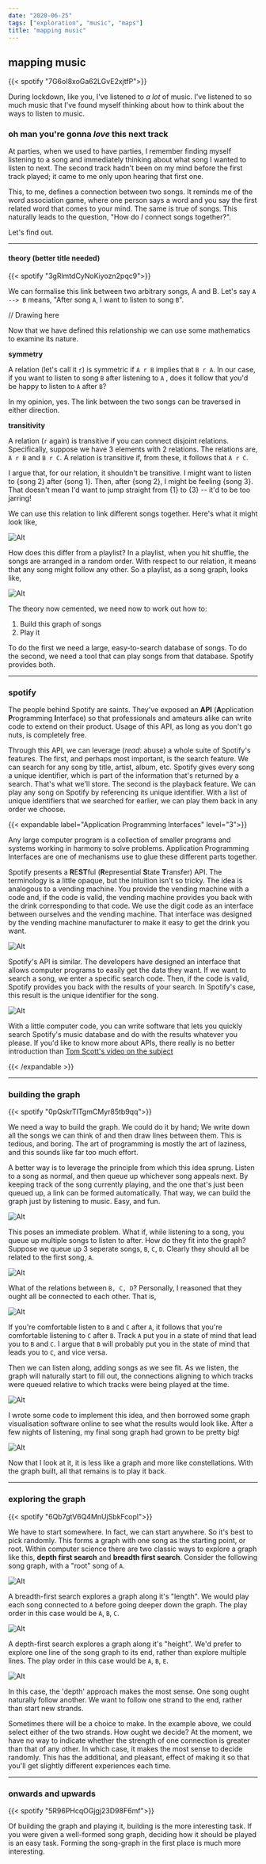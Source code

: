 ```yaml
---
date: "2020-06-25"
tags: ["exploration", "music", "maps"]
title: "mapping music"
---
```


## mapping music
{{< spotify "7G6oI8xoGa62LGvE2xjtfP">}}

During lockdown, like you, I've listened to *a lot* of music. I've listened to so much music that I've found myself thinking about how to think about the ways to listen to music. 

### oh man you're gonna *love* this next track 

At parties, when we used to have parties, I remember finding myself listening to a song and immediately thinking about what song I wanted to listen to next. The second track hadn't been on my mind before the first track played; it came to me only upon hearing that first one.

This, to me, defines a connection between two songs. It reminds me of the word association game, where one person says a word and you say the first related word that comes to your mind. The same is true of songs. This naturally leads to the question, "How do *I* connect songs together?".

Let's find out.

------

#### theory (better title needed)

{{< spotify "3gRlmtdCyNoKiyozn2pqc9">}}

We can formalise this link between two arbitrary songs, A and B. Let's say `A --> B` means, "After song `A`, I want to listen to song `B`". 

// Drawing here

Now that we have defined this relationship we can use some mathematics to examine its nature.



**symmetry**

A relation (let's call it `r`) is symmetric if `A r B` implies that `B r A`. In our case, if you want to listen to song `B` after listening to `A` , does it follow that you'd be happy to listen to `A` after `B`?

In my opinion, yes. The link between the two songs can be traversed in either direction.

**transitivity**

A relation (`r` again) is transitive if you can connect disjoint relations. Specifically, suppose we have 3 elements with 2 relations. The relations are, `A r B` and `B r C`. A relation is transitive if, from these, it follows that `A r C`.

I argue that, for our relation, it shouldn't be transitive. I might want to listen to {song 2} after {song 1}. Then, after {song 2}, I might be feeling {song 3}. That doesn't mean I'd want to jump straight from {1} to {3} -- it'd to be too jarring!



We can use this relation to link different songs together. Here's what it might look like, 

![Alt](/pictures/banger_graph.png "when i touch that track it turns into gold")

How does this differ from a playlist? In a playlist, when you hit shuffle, the songs are arranged in a random order. With respect to our relation, it means that any song might follow any other. So a playlist, as a song graph, looks like,

![Alt](/pictures/mesh_graph.png "all together, right now")

The theory now cemented, we need now to work out how to:

1. Build this graph of songs
2. Play it

To do the first we need a large, easy-to-search database of songs. To do the second, we need a tool that can play songs from that database. Spotify provides both.

------

###  spotify

The people behind Spotify are saints. They've exposed an **API** (**A**pplication **P**rogramming **I**nterface) so that professionals and amateurs alike can write code to extend on their product. Usage of this API, as long as you don't go nuts, is completely free.

Through this API, we can leverage (*read*: abuse) a whole suite of Spotify's features. The first, and perhaps most important, is the search feature. We can search for any song by title, artist, album, etc. Spotify gives every song a unique identifier, which is part of the information that's returned by a search. That's what we'll store. The second is the playback feature. We can play any song on Spotify by referencing its unique identifier. With a list of unique identifiers that we searched for earlier, we can play them back in any order we choose.

{{< expandable label="Application Programming Interfaces" level="3">}}

Any large computer program is a collection of smaller programs and systems working in harmony to solve problems. Application Programming Interfaces are one of mechanisms use to glue these different parts together.

Spotify presents a **R**E**ST**ful (**R**epresential **S**tate **T**ransfer) API. The terminology is a little opaque, but the intuition isn't so tricky. The idea is analogous to a vending machine. You provide the vending machine with a code and, if the code is valid, the vending machine provides you back with the drink corresponding to that code. We use the digit code as an interface between ourselves and the vending machine. That interface was designed by the vending machine manufacturer to make it easy to get the drink you want.

![Alt](/pictures/vending_machine.png "thirsty work")

Spotify's API is similar. The developers have designed an interface that allows computer programs to easily get the data they want. If we want to search a song, we enter a specific search code. Then, if the code is valid, Spotify provides you back with the results of your search. In Spotify's case, this result is the unique identifier for the song. 

![Alt](/pictures/spotify_vending_machine.png "hello from the other side")

With a little computer code, you can write software that lets you quickly search Spotify's music database and do with the results whatever you please. If you'd like to know more about APIs, there really is no better introduction than [Tom Scott's video on the subject](https://www.youtube.com/watch?v=BxV14h0kFs0)

{{< /expandable >}}

------



### building the graph

{{< spotify "0pQskrTITgmCMyr85tb9qq">}}

We need a way to build the graph. We could do it by hand; We write down all the songs we can think of and then draw lines between them. This is tedious, and boring. The art of programming is mostly the art of laziness, and this sounds like far too much effort.

A better way is to leverage the principle from which this idea sprung. Listen to a song as normal, and then queue up whichever song appeals next. By keeping track of the song currently playing, and the one that's just been queued up, a link can be formed automatically. That way, we can build the graph just by listening to music. Easy, and fun.

![Alt](/pictures/listen_along.png)

This poses an immediate problem. What if, while listening to a song, you queue up multiple songs to listen to after. How do they fit into the graph? Suppose we queue up 3 seperate songs, `B`, `C`, `D`. Clearly they should all be related to the first song, `A`.

![Alt](/pictures/listen_along_multiple.png)

What of the relations between `B, C, D`? Personally, I reasoned that they ought all be connected to each other. That is,

![Alt](/pictures/listen_along_multiple_meshed.png)

If you're comfortable listen to `B` and `C` after `A`, it follows that you're comfortable listening to `C` after `B`. Track `A` put you in a state of mind that lead you to `B` and `C`. I argue that `B` will probably put you in the state of mind that leads you to `C`, and vice versa.

Then we can listen along, adding songs as we see fit. As we listen, the graph will naturally start to fill out, the connections aligning to which tracks were queued relative to which tracks were being played at the time.

![Alt](/pictures/listen_along_fleshing_out.png)

I wrote some code to implement this idea, and then borrowed some graph visualisation software online to see what the results would look like. After a few nights of listening, my final song graph had grown to be pretty big!

![Alt](/pictures/song_constellation.png "ground control to major song")

Now that I look at it, it is less like a graph and more like constellations. With the graph built, all that remains is to play it back.

------



### exploring the graph
{{< spotify "6Qb7gtV6Q4MnUjSbkFcopl">}}

We have to start somewhere. In fact, we can start anywhere. So it's best to pick randomly. This forms a graph with one song as the starting point, or root. Within computer science there are two classic ways to explore a graph like this, **depth first search** and **breadth first search**. Consider the following song graph, with a "root" song of `A`. 

![Alt](/pictures/music_tree.png)

A breadth-first search explores a graph along it's "length". We would play each song connected to `A` before going deeper down the graph. The play order in this case would be `A`, `B`, `C`.

![Alt](/pictures/breadth_first.png)

A depth-first search explores a graph along it's "height". We'd prefer to explore one line of the song graph to its end, rather than explore multiple lines. The play order in this case would be `A`, `B`, `E`.

![Alt](/pictures/depth_first.png)

In this case, the 'depth' approach makes the most sense. One song ought naturally follow another. We want to follow one strand to the end, rather than start new strands. 

Sometimes there will be a choice to make. In the example above, we could select either of the two strands. How ought we decide? At the moment, we have no way to indicate whether the strength of one connection is greater than that of any other. In which case, it makes the most sense to decide randomly. This has the additional, and pleasant, effect of making it so that you'll get slightly different experiences each time. 



------


### onwards and upwards
{{< spotify "5R96PHcqOGjgj23D98F6mf">}}

Of building the graph and playing it, building is the more interesting task. If you were given a well-formed song graph, deciding how it should be played is an easy task. Forming the song-graph in the first place is much more interesting.